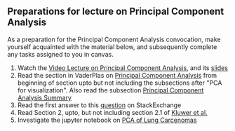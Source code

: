 ## Preparations for lecture on Principal Component Analysis

As a preparation for the Principal Component Analysis convocation, make yourself acquainted with the material below, and subsequently complete any tasks assigned to you in canvas.

1. Watch the [Video Lecture on Principal Component Analysis](https://www.youtube.com/watch?v=-Fg_P5ANb0s), and its [slides](slides/PrincipalComponentAnalysis.pdf)
2. Read the section in VaderPlas on [Principal Component Analysis](https://jakevdp.github.io/PythonDataScienceHandbook/05.09-principal-component-analysis.html) from beginning of section upto but not including the subsections after "PCA for visualization". Also read the subsection [Principal Component Analysis Summary](https://jakevdp.github.io/PythonDataScienceHandbook/05.09-principal-component-analysis.html#Principal-Component-Analysis-Summary)
3. Read the first answer to this [question](https://stats.stackexchange.com/questions/2691/making-sense-of-principal-component-analysis-eigenvectors-eigenvalues) on StackExchange
3. Read Section 2, upto, but not including section 2.1 of [Kluwer et al.](https://public.lanl.gov/mewall/kluwer2002.html)
4. Investigate the jupyter notebook on [PCA of Lung Carcenomas](../nb/pca/readme.md)  
